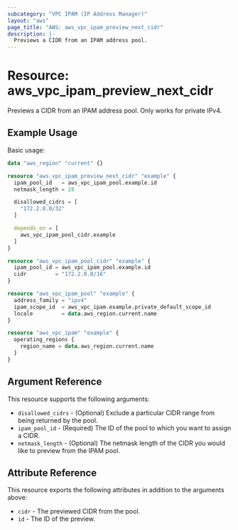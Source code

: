 ```yaml
---
subcategory: "VPC IPAM (IP Address Manager)"
layout: "aws"
page_title: "AWS: aws_vpc_ipam_preview_next_cidr"
description: |-
  Previews a CIDR from an IPAM address pool.
---
```


# Resource: aws_vpc_ipam_preview_next_cidr

Previews a CIDR from an IPAM address pool. Only works for private IPv4.

## Example Usage

Basic usage:

```terraform
data "aws_region" "current" {}

resource "aws_vpc_ipam_preview_next_cidr" "example" {
  ipam_pool_id   = aws_vpc_ipam_pool.example.id
  netmask_length = 28

  disallowed_cidrs = [
    "172.2.0.0/32"
  ]

  depends_on = [
    aws_vpc_ipam_pool_cidr.example
  ]
}

resource "aws_vpc_ipam_pool_cidr" "example" {
  ipam_pool_id = aws_vpc_ipam_pool.example.id
  cidr         = "172.2.0.0/16"
}

resource "aws_vpc_ipam_pool" "example" {
  address_family = "ipv4"
  ipam_scope_id  = aws_vpc_ipam.example.private_default_scope_id
  locale         = data.aws_region.current.name
}

resource "aws_vpc_ipam" "example" {
  operating_regions {
    region_name = data.aws_region.current.name
  }
}
```

## Argument Reference

This resource supports the following arguments:

* `disallowed_cidrs` - (Optional) Exclude a particular CIDR range from being returned by the pool.
* `ipam_pool_id` - (Required) The ID of the pool to which you want to assign a CIDR.
* `netmask_length` - (Optional) The netmask length of the CIDR you would like to preview from the IPAM pool.

## Attribute Reference

This resource exports the following attributes in addition to the arguments above:

* `cidr` - The previewed CIDR from the pool.
* `id` - The ID of the preview.
